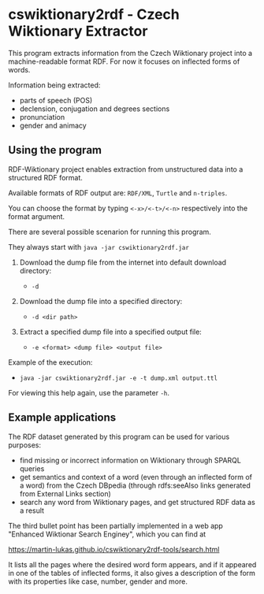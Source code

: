 # cswiktionary2rdf - Czech Wiktionary Extractor
This program extracts information from the Czech Wiktionary project into 
a machine-readable format RDF. For now it focuses on inflected forms of words.

Information being extracted:

* parts of speech (POS)
* declension, conjugation and degrees sections
* pronunciation
* gender and animacy

## Using the program
RDF-Wiktionary project enables extraction from unstructured data into a structured RDF format.

Available formats of RDF output are: ```RDF/XML```, ```Turtle``` and ```n-triples```.

You can choose the format by typing 
```<-x>/<-t>/<-n>``` 
respectively into the format argument.

There are several possible scenarion for running this program. 

They always start with ```java -jar cswiktionary2rdf.jar```
1. Download the dump file from the internet into default download directory:
   - ```-d```

2. Download the dump file into a specified directory:
   - ```-d <dir path>```

3. Extract a specified dump file into a specified output file:
   - ```-e <format> <dump file> <output file>```

Example of the execution:

* ```java -jar cswiktionary2rdf.jar -e -t dump.xml output.ttl```

For viewing this help again, use the parameter ```-h```.

## Example applications

The RDF dataset generated by this program can be used for various purposes:

- find missing or incorrect information on Wiktionary through SPARQL queries
- get semantics and context of a word (even through an inflected form of a word)
from the Czech DBpedia (through rdfs:seeAlso links generated from External Links section)
- search any word from Wiktionary pages, and get structured RDF data as a result

The third bullet point has been partially implemented in a web app
"Enhanced Wiktionar Search Enginey", which you can find at

https://martin-lukas.github.io/cswiktionary2rdf-tools/search.html

It lists all the pages where the desired word form appears, and if it 
appeared in one of the tables of inflected forms, it also gives a 
description of the form with its properties like case, number, gender and more.


